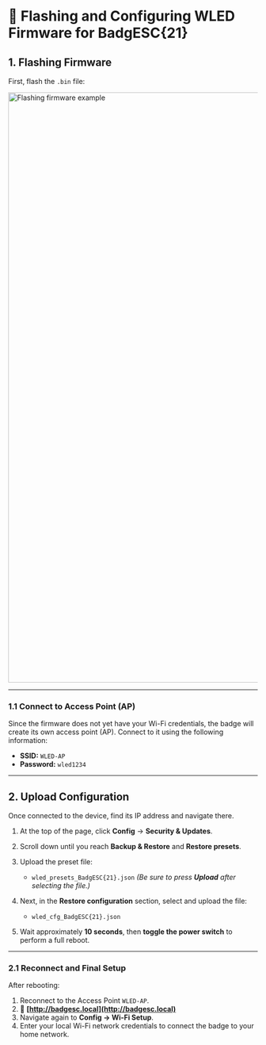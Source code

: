 # 🔧 Flashing and Configuring WLED Firmware for BadgESC{21}

## 1. Flashing Firmware

First, flash the `.bin` file:

<img width="1874" height="1191" alt="Flashing firmware example" src="https://github.com/user-attachments/assets/f4dc8a18-981e-4be3-9cb9-f124fd5c5853" />

---

### 1.1 Connect to Access Point (AP)

Since the firmware does not yet have your Wi-Fi credentials, the badge will create its own access point (AP).
Connect to it using the following information:

* **SSID:** `WLED-AP`
* **Password:** `wled1234`

---

## 2. Upload Configuration

Once connected to the device, find its IP address and navigate there.


1. At the top of the page, click **Config** → **Security & Updates**.
2. Scroll down until you reach **Backup & Restore** and **Restore presets**.
3. Upload the preset file:

   * `wled_presets_BadgESC{21}.json`
     *(Be sure to press **Upload** after selecting the file.)*
4. Next, in the **Restore configuration** section, select and upload the file:

   * `wled_cfg_BadgESC{21}.json`
5. Wait approximately **10 seconds**, then **toggle the power switch** to perform a full reboot.

---

### 2.1 Reconnect and Final Setup

After rebooting:

1. Reconnect to the Access Point `WLED-AP`.
2. 🔗 **[http://badgesc.local](http://badgesc.local)**
3. Navigate again to **Config → Wi-Fi Setup**.
4. Enter your local Wi-Fi network credentials to connect the badge to your home network.

